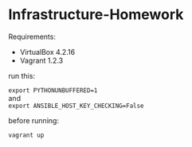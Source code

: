 Infrastructure-Homework
=======================

Requirements:

- VirtualBox 4.2.16
- Vagrant 1.2.3

run this:

`export PYTHONUNBUFFERED=1`<br>
and<br>
`export ANSIBLE_HOST_KEY_CHECKING=False`

before running:

`vagrant up`
